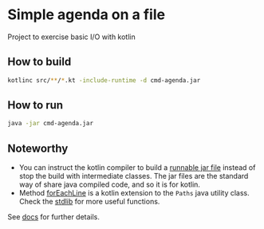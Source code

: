 # Simple agenda on a file

Project to exercise basic I/O with kotlin

## How to build

```bash
kotlinc src/**/*.kt -include-runtime -d cmd-agenda.jar
```

## How to run

```bash
java -jar cmd-agenda.jar
```

## Noteworthy

- You can instruct the kotlin compiler to build a [runnable jar file][jar]
  instead of stop the build with intermediate classes. The jar files are the
  standard way of share java compiled code, and so it is for kotlin.
- Method [forEachLine][for-each] is a kotlin extension to the `Paths` java
  utility class. Check the [stdlib][stdlib] for more useful functions.

See [docs](../../docs/0011-kotlin-basics.md) for further details.

[jar]: https://docs.oracle.com/javase/8/docs/technotes/guides/jar/jarGuide.html
[for-each]: https://kotlinlang.org/api/latest/jvm/stdlib/kotlin.io/java.io.-file/for-each-line.html
[stdlib]: https://kotlinlang.org/api/latest/jvm/stdlib/kotlin.io.path/java.nio.file.-path/create-file.html
